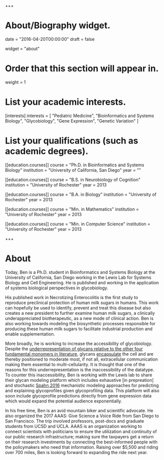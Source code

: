 +++
# About/Biography widget.

date = "2016-04-20T00:00:00"
draft = false

widget = "about"

# Order that this section will appear in.
weight = 1

# List your academic interests.
[interests]
  interests = [
    "Pediatric Medicine",
    "Bioinformatics and Systems Biology",
    "Glycobiology",
	"Gene Expression",
	"Genetic Variation"
  ]

# List your qualifications (such as academic degrees).
[[education.courses]]
  course = "Ph.D. in Bioinformatics and Systems Biology"
  institution = "University of California, San Diego"
  year = ""

[[education.courses]]
  course = "B.S. in Neurobiology of Cognition"
  institution = "University of Rochester"
  year = 2013
  
[[education.courses]]
  course = "B.A. in Biology"
  institution = "University of Rochester"
  year = 2013
  
[[education.courses]]
  course = "Min. in Mathematics"
  institution = "University of Rochester"
  year = 2013

[[education.courses]]
  course = "Min. in Computer Science"
  institution = "University of Rochester"
  year = 2013


  
+++

# About

Today, Ben is a Ph.D. student in Bioinformatics and Systems Biology at the University of California, San Diego working in the Lewis Lab for Systems Biology and Cell Engineering. He is published and working in the application of systems biological perspectives in glycobiology.

His published work in Necrotizing Enterocolitis is the first study to reproduce preclinical protection of human milk sugars in humans. This work can hopefully be used to identify, prevent and treat this disease but also creates a new president to further examine human milk sugars, a clinically underappreciated biotherapeutic, as a new mode of clinical action. Ben is also working towards modeling the biosynthetic processes responsible for producing these human milk sugars to facilitate industrial production and enable supplementation.  

More broadly, he is working to increase the accessibility of glycobiology. Despite the [underrepresentation of glycans relative to the other four fundamental monomers in literature](https://books.google.com/ngrams/graph?content=biology%2Camino+acid%2Clipid%2Cnucleotide%2Cglycan&year_start=1800&year_end=2000&corpus=15&smoothing=3&share=&direct_url=t1%3B%2Cbiology%3B%2Cc0%3B.t1%3B%2Camino%20acid%3B%2Cc0%3B.t1%3B%2Clipid%3B%2Cc0%3B.t1%3B%2Cnucleotide%3B%2Cc0%3B.t1%3B%2Cglycan%3B%2Cc0), glycans [encapsulate](https://images.google.com/imgres?imgurl=https:%2F%2F2.bp.blogspot.com%2F-pbi3iudBUrg%2FVvig1OTO18I%2FAAAAAAAAAIg%2FTWeiQDWxGOs0t003R1ClOKsyjo97y0D-A%2Fs1600%2Fglycocalyx.jpeg&imgrefurl=http:%2F%2Fnadiamicrobejournal.blogspot.com%2F2016%2F03%2F&docid=R8lrgYOSxKhqcM&tbnid=H0O2TZPc70fUlM:&vet=1&w=850&h=462&source=sh%2Fx%2Fim) the cell and are thereby positioned to moderate most, if not all, extracellular communication making them essential to multi-cellularity. It is thought that one of the reasons for this underrepresentation is the inaccessibility of the datatype. To counter this inaccessibility, Ben is working with the Lewis lab to share their glycan modeling platform which includes exhaustive [in prepreation] and stochastic [Spahn,2016](https://doi.org/10.1016/j.ymben.2015.10.007) mechanistic modeling approaches for predicting and explaining glycoprofiles given glycoprofiling data. This platform will also soon include glycoprofile predictions directly from gene expression data which would expand the potential audience exponentially.

In his free time, Ben is an avid mountain biker and scientific advocate. He also organized the 2017 AAAS: Give Science a Voice Ride from San Diego to San Francisco. The trip involved professors, post-docs and graduate students from UCSD and UCLA. AAAS is an organization working to connect scientists with politicians to ensure the utilization and continuity of our public research infrastructure; making sure the taxpayers get a return on their research investments by connecting the best-informed people with the policymakers who need that information.  Raising over $5,500 and riding over 700 miles, Ben is looking forward to expanding the ride next year.
